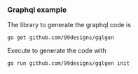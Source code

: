 ### Graphql example

The library to generate the graphql code is 
```
go get github.com/99designs/gqlgen

```

Execute to generate the code with
```
go run github.com/99designs/gqlgen init

```